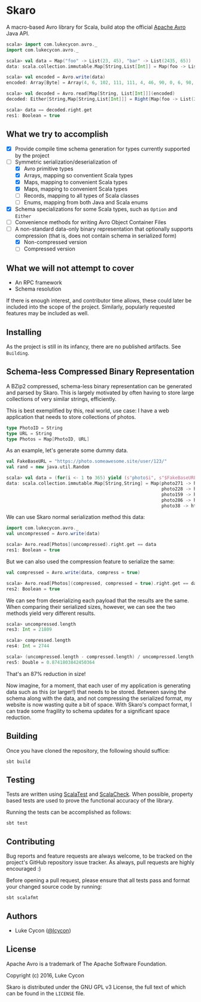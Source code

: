 Skaro
======

A macro-based Avro library for Scala, build atop the official [Apache Avro](http://avro.apache.org/docs/current/) Java API.

```scala
scala> import com.lukecycon.avro._
import com.lukecycon.avro._

scala> val data = Map("foo" -> List(23, 45), "bar" -> List(2435, 65))
data: scala.collection.immutable.Map[String,List[Int]] = Map(foo -> List(23, 45), bar -> List(2435, 65))

scala> val encoded = Avro.write(data)
encoded: Array[Byte] = Array(4, 6, 102, 111, 111, 4, 46, 90, 0, 6, 98, 97, 114, 4, -122, 38, -126, 1, 0, 0)

scala> val decoded = Avro.read[Map[String, List[Int]]](encoded)
decoded: Either[String,Map[String,List[Int]]] = Right(Map(foo -> List(23, 45), bar -> List(2435, 65)))

scala> data == decoded.right.get
res1: Boolean = true
```

## What we try to accomplish

- [x] Provide compile time schema generation for types currently supported by the project
- [ ] Symmetric serialization/deserialization of
    - [x] Avro primitive types
    - [x] Arrays, mapping so conventient Scala types
    - [x] Maps, mapping to convenient Scala types
    - [x] Maps, mapping to convenient Scala types
    - [ ] Records, mapping to all types of Scala classes
    - [ ] Enums, mapping from both Java and Scala enums
- [x] Schema specializations for some Scala types, such as `Option` and `Either`
- [ ] Convenience methods for writing Avro Object Container Files
- [ ] A non-standard data-only binary representation that optionally supports compression (that is, does not contain schema in serialized form)
    - [x] Non-compressed version
    - [ ] Compressed version

## What we will not attempt to cover

- An RPC framework
- Schema resolution

If there is enough interest, and contributor time allows, these could later be included into the scope of the project. Similarly, popularly requested
features may be included as well.

## Installing

As the project is still in its infancy, there are no published artifacts. See `Building`.

## Schema-less Compressed Binary Representation

A BZip2 compressed, schema-less binary representation can be generated and parsed by Skaro. This is largely
motivated by often having to store large collections of very similar strings, efficiently.

This is best exemplified by this, real world, use case: I have a web application that needs to store collections of photos.

```scala
type PhotoID = String
type URL = String
type Photos = Map[PhotoID, URL]
```

As an example, let's generate some dummy data.

```scala
val FakeBaseURL = "https://photo.someawesome.site/user/123/"
val rand = new java.util.Random

scala> val data = (for(i <- 1 to 365) yield (s"photo$i", s"$FakeBaseURL${rand.nextInt}")).toMap
data: scala.collection.immutable.Map[String,String] = Map(photo271 -> https://photo.someawesome.site/user/123/1889734359,
                                                          photo228 -> https://photo.someawesome.site/user/123/1872501067,
                                                          photo159 -> https://photo.someawesome.site/user/123/-294314680,
                                                          photo286 -> https://photo.someawesome.site/user/123/1262966431,
                                                          photo38 -> https://photo.someawesome.site/user/123/607492334...
```

We can use Skaro normal serialization method this data:

```scala
import com.lukecycon.avro._
val uncompressed = Avro.write(data)

scala> Avro.read[Photos](uncompressed).right.get == data
res1: Boolean = true
```

But we can also used the compression feature to serialize the same:

```scala
val compressed = Avro.write(data, compress = true)

scala> Avro.read[Photos](compressed, compressed = true).right.get == data
res2: Boolean = true
```

We can see from deserializing each payload that the results are the
same. When comparing their serialized sizes, however, we can see the
two methods yield very different results.

```scala
scala> uncompressed.length
res3: Int = 21809

scala> compressed.length
res4: Int = 2744

scala> (uncompressed.length - compressed.length) / uncompressed.length.toDouble
res5: Double = 0.8741803842450364
```

That's an 87% reduction in size!

Now imagine, for a moment, that each user of my application is
generating data such as this (or larger!) that needs to be
stored. Between saving the schema along with the data, and not
compressing the serialized format, my website is now wasting quite a
bit of space. With Skaro's compact format, I can trade some fragility
to schema updates for a significant space reduction.

## Building

Once you have cloned the repository, the following should suffice:

```
sbt build
```

## Testing

Tests are written using [ScalaTest](http://www.scalatest.org/) and [ScalaCheck](http://www.scalacheck.org/). When possible, property based tests are used
to prove the functional accuracy of the library.

Running the tests can be accomplished as follows:

```
sbt test
```

## Contributing

Bug reports and feature requests are always welcome, to be tracked on the project's GitHub repository issue tracker. As always, pull requests are highly encouraged :)

Before opening a pull request, please ensure that all tests pass and format your changed source code by running:

```
sbt scalafmt
```

## Authors

- Luke Cycon ([@lcycon](https://github.com/lcycon))

## License

Apache Avro is a trademark of The Apache Software Foundation.

Copyright (c) 2016, Luke Cycon

Skaro is distributed under the GNU GPL v3 License, the full text of which can be found in the `LICENSE` file.
